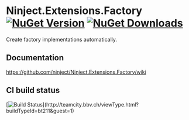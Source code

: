 # Ninject.Extensions.Factory [![NuGet Version](http://img.shields.io/nuget/v/Ninject.Extensions.Factory.svg?style=flat)](https://www.nuget.org/packages/Ninject.Extensions.Factory/) [![NuGet Downloads](http://img.shields.io/nuget/dt/Ninject.Extensions.Factory.svg?style=flat)](https://www.nuget.org/packages/Ninject.Extensions.Factory/)

Create factory implementations automatically.

## Documentation

https://github.com/ninject/Ninject.Extensions.Factory/wiki

## CI build status
[![Build Status](https://teamcity.bbv.ch/app/rest/builds/buildType:(id:bt21)/statusIcon)](http://teamcity.bbv.ch/viewType.html?buildTypeId=bt211&guest=1)
